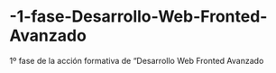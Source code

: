 # -1-fase-Desarrollo-Web-Fronted-Avanzado
 1º fase de la acción formativa de “Desarrollo Web Fronted Avanzado
